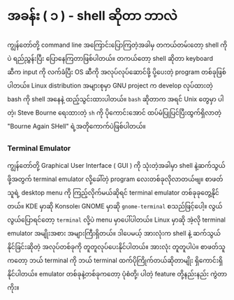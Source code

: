 # အခန်း \( ၁ \) - shell ဆိုတာ ဘာလဲ

ကျွန်တော်တို့ command line အကြောင်းပြောကြတဲ့အခါမှ တကယ်တမ်းတော့ shell ကိုပဲ ရည်ညွှန်းပြီး ပြောနေကြတာဖြစ်ပါတယ်။ တကယ်တော့ shell ဆိုတာ keyboard ဆီက input ကို လက်ခံပြီး OS ဆီကို အလုပ်လုပ်ဆောင်ဖို့ ပို့ပေးတဲ့ program တစ်ခုဖြစ်ပါတယ်။ Linux distribution အများစုမှာ GNU project က develop လုပ်ထားတဲ့ bash ကို shell အနေနဲ့ ထည့်သွင်းထားပါတယ်။ `bash` ဆိုတာက အရင် Unix တွေမှာ ပါတဲ့၊ Steve Bourne ရေးထားတဲ့ `sh` ကို ပိုကောင်းအောင် ထပ်မံပြုပြင်ပြီးထွက်ရှိလာတဲ့ "Bourne Again SHell" ရဲ့အတိုကောက်ပဲဖြစ်ပါတယ်။

### Terminal Emulator

ကျွန်တော်တို့ Graphical User Interface \( GUI \) ကို သုံးတဲ့အခါမှာ shell နဲ့ဆက်သွယ်ဖို့အတွက် terminal emulator လို့ခေါ်တဲ့ program လေးတစ်ခုလိုလာတယ်ဗျ။ စာဖတ်သူရဲ့ desktop menu ကို ကြည့်လိုက်မယ်ဆိုရင် terminal emulator တစ်ခုခုတွေ့နိုင်တယ်။ KDE မှာဆို Konsole၊ GNOME မှာဆို `gnome-terminal` စသည်ဖြင့်ပေါ့။ လွယ်လွယ်ပြောရင်တော့ `terminal` လို့ပဲ menu မှာပေါ်ပါတယ်။ Linux မှာဆို အဲ့လို terminal emulator အမျိုးအစား အများကြီးရှိတယ်။ ဒါပေမယ့် အားလုံးက shell နဲ့ ဆက်သွယ်နိုင်ခြင်းဆိုတဲ့ အလုပ်တစ်ခုကို တူတူလုပ်ပေးနိုင်ပါတယ်။ အားလုံး တူတူပါပဲ။ စာဖတ်သူကတော့ ဘယ် terminal ကို ဘယ် terminal ထက်ပိုကြိုက်တယ်ဆိုတာမျိုး ရှိကောင်းရှိနိုင်ပါတယ်။ emulator တစ်ခုနဲ့တစ်ခုကတော့ ပုံစံတို့၊ ပါတဲ့ feature တို့နည်းနည်း ကွဲတာကိုး။



